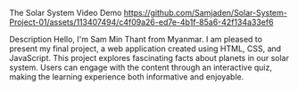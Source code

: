 The Solar System
Video Demo
https://github.com/Samjaden/Solar-System-Project-01/assets/113407494/c4f09a26-ed7e-4b1f-85a6-42f134a33ef6

Description
Hello, I'm Sam Min Thant from Myanmar. I am pleased to present my final project, a web application created using HTML, CSS, and JavaScript. This project explores fascinating facts about planets in our solar system. Users can engage with the content through an interactive quiz, making the learning experience both informative and enjoyable.
